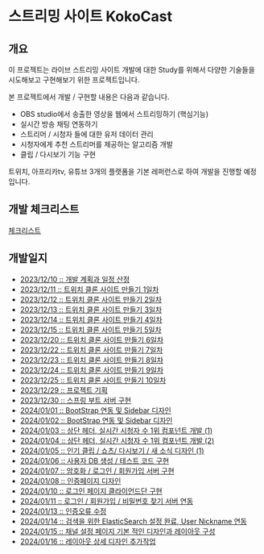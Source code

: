 # 스트리밍 사이트 KokoCast
<!-- 꼬치 모양 로고 같은거 제목에 넣자 -->

<!-- 빌드 상태 뱃지 좀 더 조사해보고 제목에 넣어보기 -->
## 개요

이 프로젝트는 라이브 스트리밍 사이트 개발에 대한 Study를 위해서 다양한 기술들을 시도해보고 구현해보기 위한 프로젝트입니다.

본 프로젝트에서 개발 / 구현할 내용은 다음과 같습니다.

- OBS studio에서 송출한 영상을 웹에서 스트리밍하기 (핵심기능)
- 실시간 방송 채팅 연동하기
- 스트리머 / 시청자 들에 대한 유저 데이터 관리
- 시청자에게 추천 스트리머를 제공하는 알고리즘 개발
- 클립 / 다시보기 기능 구현

트위치, 아프리카tv, 유튜브 3개의 플랫폼을 기본 레퍼런스로 하여 개발을 진행할 예정입니다.

<!-- 사용 기술 스택도 기재 해줘야함 (아직 정해지지 않음) -->

## 개발 체크리스트

[체크리스트](./study/plan/checklist.md)

## 개발일지

- [2023/12/10 :: 개발 계획과 일정 산정](./study/plan/231210.md)
- [2023/12/11 :: 트위치 클론 사이트 만들기 1일차](./study/plan/231211.md)
- [2023/12/12 :: 트위치 클론 사이트 만들기 2일차](./study/plan/231212.md)
- [2023/12/13 :: 트위치 클론 사이트 만들기 3일차](./study/plan/231213.md)
- [2023/12/14 :: 트위치 클론 사이트 만들기 4일차](./study/plan/231214.md)
- [2023/12/15 :: 트위치 클론 사이트 만들기 5일차](./study/plan/231215.md)
- [2023/12/20 :: 트위치 클론 사이트 만들기 6일차](./study/plan/231220.md)
- [2023/12/22 :: 트위치 클론 사이트 만들기 7일차](./study/plan/231222.md)
- [2023/12/23 :: 트위치 클론 사이트 만들기 8일차](./study/plan/231223.md)
- [2023/12/24 :: 트위치 클론 사이트 만들기 9일차](./study/plan/231224.md)
- [2023/12/25 :: 트위치 클론 사이트 만들기 10일차](./study/plan/231225.md)
- [2023/12/29 :: 프로젝트 기획](./study/plan/231229.md)
- [2023/12/30 :: 스프링 부트 서버 구현](./study/plan/231230.md)
- [2024/01/01 :: BootStrap 연동 및 Sidebar 디자인](./study/plan/240101.md)
- [2024/01/02 :: BootStrap 연동 및 Sidebar 디자인](./study/plan/240102.md)
- [2024/01/03 :: 상단 헤더, 실시간 시청자 수 1위 컴포넌트 개발 (1)](./study/plan/240103.md)
- [2024/01/04 :: 상단 헤더, 실시간 시청자 수 1위 컴포넌트 개발 (2)](./study/plan/240104.md)
- [2024/01/05 :: 인기 클립 / 쇼츠/ 다시보기 / 새 소식 디자인 (1)](./study/plan/240105.md)
- [2024/01/06 :: 사용자 DB 생성 / 테스트 코드 구현](./study/plan/240106.md)
- [2024/01/07 :: 암호화 / 로그인 / 회원가입 서버 구현](./study/plan/240107.md)
- [2024/01/08 :: 인증페이지 디자인](./study/plan/240108.md)
- [2024/01/10 :: 로그인 페이지 클라이언드단 구현](./study/plan/markdown/2401/240110.md)
- [2024/01/11 :: 로그인 / 회원가입 / 비밀번호 찾기 서버 연동](./study/plan/markdown/2401/240111.md)
- [2024/01/13 :: 인증오류 수정](./study/plan/markdown/2401/240113.md)
- [2024/01/14 :: 검색을 위한 ElasticSearch 설정 완료, User Nickname 연동](./study/plan/markdown/2401/240114.md)
- [2024/01/15 :: 채널 설정 페이지 기본 적인 디자인과 레이아웃 구성](./study/plan/markdown/2401/240115.md)
- [2024/01/16 :: 레이아웃 상세 디자인 추가작업](./study/plan/markdown/2401/240116.md)